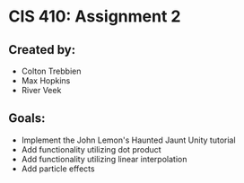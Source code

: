# CIS 410: Assignment 2

## Created by:
- Colton Trebbien
- Max Hopkins
- River Veek

## Goals:
- Implement the John Lemon's Haunted Jaunt Unity tutorial
- Add functionality utilizing dot product
- Add functionality utilizing linear interpolation
- Add particle effects
